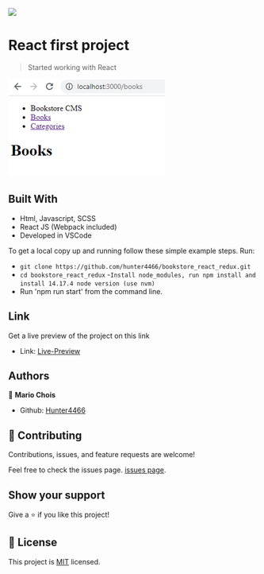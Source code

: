 
![](https://img.shields.io/badge/Microverse-blueviolet)

# React first project

> Started working with React

![screenshot](./src/images/screenshots/preview1.png)

## Built With

- Html, Javascript, SCSS
- React JS (Webpack included)
- Developed in VSCode 

To get a local copy up and running follow these simple example steps.
Run:
- `git clone https://github.com/hunter4466/bookstore_react_redux.git`
- `cd bookstore_react_redux`
-`Install node_modules, run npm install and install 14.17.4 node version (use nvm)`
- Run 'npm run start' from the command line.

## Link

Get a live preview of the project on this link 

- Link: [Live-Preview](https://hunter4466.github.io/bookstore_react_redux/public/index.html)


## Authors

👤 **Mario Chois**

- Github: [Hunter4466](https://github.com/hunter4466)


## 🤝 Contributing

Contributions, issues, and feature requests are welcome!

Feel free to check the issues page. [issues page](https://github.com/hunter4466/bookstore_react_redux/issues).

## Show your support

Give a ⭐️ if you like this project!

## 📝 License

This project is [MIT](./MIT.md) licensed.